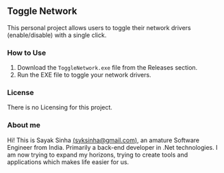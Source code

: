 ## Toggle Network

This personal project allows users to toggle their network drivers (enable/disable) with a single click.

### How to Use

1. Download the `ToggleNetwork.exe` file from the Releases section.
2. Run the EXE file to toggle your network drivers.

### License

There is no Licensing for this project.

### About me

Hi! This is Sayak Sinha [(syksinha@gmail.com)](mailto:syksinha@gmail.com), an amature Software Engineer from India.
Primarily a back-end developer in .Net technologies.
I am now trying to expand my horizons, trying to create tools and applications which makes life easier for us.